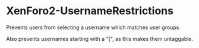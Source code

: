 # XenForo2-UsernameRestrictions

Prevents users from selecting a username which matches user groups

Also prevents usernames starting with a "[", as this makes them untaggable.